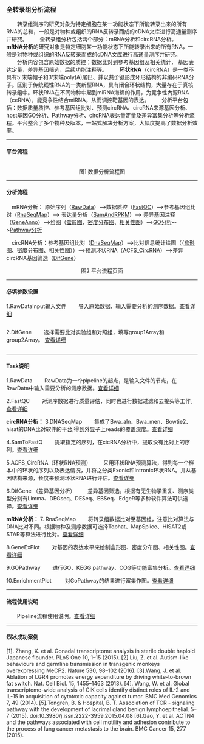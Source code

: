 ### 全转录组分析流程
　　转录组测序的研究对象为特定细胞在某一功能状态下所能转录出来的所有RNA的总和，一般是对物种或组织的RNA反转录而成的cDNA文库进行高通量测序并研究。
　　全转录组分析包括两个部分：mRNA分析和circRNA分析。
　　**mRNA分析**的研究对象是特定细胞某一功能状态下所能转录出来的所有RNA，一般是对物种或组织的RNA反转录而成的cDNA文库进行高通量测序并研究。
　　分析内容包含原始数据的质控；数据比对到参考基因组及相关统计， 基因表达定量，差异基因筛选，后续功能注释等。
　　**环状RNA**（circRNA）是一类不具有5'末端帽子和3'末端poly(A)尾巴、并以共价键形成环形结构的非编码RNA分子。区别于传统线性RNA的一类新型RNA，具有闭合环状结构，大量存在于真核转录组中。环状RNA在不同物种中起到miRNA海绵的作用，为竞争性內源RNA（ceRNA），能竞争性结合miRNA，从而调控靶基因的表达。
　　分析平台包括：数据质量质控、参考基因组比对、预测circRNA、circRNA来源基因分析、host基因GO分析、Pathway分析、circRNA表达量定量及差异富集分析等分析流程。平台整合了多个物种及版本，一站式解决分析方案，大幅度提高了数据分析效率。

***
#### **平台流程** 
 <div style="text-align:center"><img data-src="1.png" width="600px" ></img>

图1 数据分析流程图</div>

****


#### **分析流程**

　mRNA分析： 原始序列（[RawData](filePage?path=02_Task软件说明/29_RawDataTask.md)）-->数据质控（[FastQC](filePage?path=02_Task软件说明/01_FastQC.md)）-->参考基因组比对（[RnaSeqMap](filePage?path=02_Task软件说明/43_RnaSeqMap.md)）--> 表达量分析（[SamAndRPKM](filePage?path=02_Task软件说明/33_SamAndRPKM.md)）--> 差异基因注释（[GeneAnno](filePage?path=02_Task软件说明/05_GeneAnno.md)）-->绘图（[盒形图](filePage?path=02_Task软件说明/06_GeneExpPlot.md)、[密度分布图](filePage?path=02_Task软件说明/06_GeneExpPlot.md)、[相关性图](filePage?path=02_Task软件说明/06_GeneExpPlot.md)）-->[GO分析](filePage?path=02_Task软件说明/19_GoPathway.md)-->[Pathway分析](filePage?path=02_Task软件说明/19_GoPathway.md)

　circRNA分析：参考基因组比对（[DnaSeqMap](filePage?path=02_Task软件说明/13_DnaSeqMap.md)）-->比对信息统计绘图（（[盒形图](filePage?path=02_Task软件说明/06_GeneExpPlot.md)、[密度分布图](filePage?path=02_Task软件说明/06_GeneExpPlot.md)、[相关性图](filePage?path=02_Task软件说明/06_GeneExpPlot.md)））-->预测环状RNA（[ACFS_CircRNA](filePage?path=02_Task软件说明/08_ACFSCicRNA.md)）-->差异circRNA基因筛选（[DifGene](filePage?path=02_Task软件说明/04_DifGene.md)）

<div style="text-align:center"><img data-src="2.png" width="600px" ></img>
图2 平台流程页面</div>

*****
#### **必填参数设置**
1.RawDataInput输入文件
　　导入原始数据，输入需要分析的测序数据。[查看详细](filePage?path=02_Task软件说明/29_RawDataTask.md)
<div style="text-align:center"><img data-src="3.png" width="500px" ></img></div>
<div style="text-align:center"><img data-src="5.png" width="500px" ></img></div>


2.DifGene
　　选择需要比对实验组和对照组，填写group1Array和group2Array。 [查看详细](filePage?path=02_Task软件说明/04_DifGene.md)
<div style="text-align:center"><img data-src="4.png" width="500px" ></img></div>
<div style="text-align:center"><img data-src="6.png" width="300px" ></img></div>

*****
#### **Task说明**
1.RawData
　　RawData为一个pipeline的起点，是输入文件的节点，在RawData中输入需要分析的测序数据。[查看详细](filePage?path=02_Task软件说明/29_RawDataTask.md)
 
2.FastQC
　　对测序数据进行质量评估，同时也进行数据过滤和去接头等工作。[查看详细](filePage?path=02_Task软件说明/01_FastQC.md)

**circRNA分析：**
3.DNASeqMap
　　集成了Bwa_aln、Bwa_men、Bowtie2、hisat的DNA比对软件的平台,得到外显子上reads的覆盖深度。[查看详细](filePage?path=02_Task软件说明/13_DnaSeqMap.md)

4.SamToFastQ
　　提取指定的序列，在cicRNA分析中，提取没有比对上的序列。[查看详细](filePage?path=02_Task软件说明/35_SamToFastQ.md)

5.ACFS_CircRNA（环状RNA预测）
　　采用环状RNA预测算法，得到每一个样本中的环状的序列以及表达情况，并将之分类Exonic和Intronic环状RNA。并从基因结构来源，长度来预测环状RNA进行评估。[查看详细](doc/02_Task软件说明/08_ACFSCicRNA.md)

6.DifGene （差异基因分析）
　　差异基因筛选。根据有无生物学重复、测序类型分别有Limma、DEGseq、DESeq、EBSeq、EdgeR等多种软件算法可供选择。[查看详细](filePage?path=02_Task软件说明/04_DifGene.md)

**mRNA分析：**
<span>7. RnaSeqMap<span>
　　将转录组数据比对至基因组，注意比对算法与DNA比对不同。根据物种及测序数据可选择Tophat、MapSplice、HISAT2或STAR等算法进行比对。[查看详细](filePage?path=02_Task软件说明/43_RnaSeqMap.md)

8.GeneExPlot
　　对基因的表达水平来绘制盒形图、密度分布图、相关性图。[查看详细](filePage?path=02_Task软件说明/06_GeneExpPlot.md)

9.GOPathway
　　进行GO、KEGG pathway、COG等功能富集分析。[查看详细](filePage?path=02_Task软件说明/19_GoPathway.md)

10.EnrichmentPlot
　　 对GoPathway的结果进行富集作图。[查看详细](filePage?path=02_Task软件说明/14_EnrichmentPlot.md)

***
#### **流程使用说明**
　　Pipeline流程使用说明。[查看详细](filePage?path=01_平台说明/08_项目操作/07_pipeline使用说明.md)
***
#### **烈冰成功案例**
[1]. Zhang, X. et al. Gonadal transcriptome analysis in sterile double haploid Japanese flounder. PLoS One 10, 1–15 (2015).
[2].Liu, Z. et al. Autism-like behaviours and germline transmission in transgenic monkeys overexpressing MeCP2. Nature 530, 98–102 (2016).
[3].Wang, J. et al. Ablation of LGR4 promotes energy expenditure by driving white-to-brown fat switch. Nat. Cell Biol. 15, 1455–1463 (2013).
[4]. Wang, W. et al. Global transcriptome-wide analysis of CIK cells identify distinct roles of IL-2 and IL-15 in acquisition of cytotoxic capacity against tumor. BMC Med Genomics 7, 49 (2014).
[5].Tongren, B. & Hospital, B. T. Association of TCR - signaling pathway with the development of lacrimal gland benign lymphoepithelial. 5–7 (2015). doi:10.3980/j.issn.2222-3959.2015.04.08
[6].Gao, Y. et al. ACTN4 and the pathways associated with cell motility and adhesion contribute to the process of lung cancer metastasis to the brain. BMC Cancer 15, 277 (2015).

